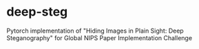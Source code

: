 # deep-steg
Pytorch implementation of "Hiding Images in Plain Sight: Deep Steganography" for Global NIPS Paper Implementation Challenge
